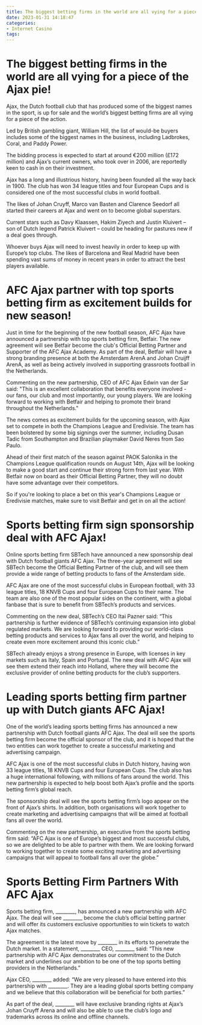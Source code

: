 ```yaml
---
title: The biggest betting firms in the world are all vying for a piece of the Ajax pie!
date: 2023-01-31 14:18:47
categories:
- Internet Casino
tags:
---
```



#  The biggest betting firms in the world are all vying for a piece of the Ajax pie!

Ajax, the Dutch football club that has produced some of the biggest names in the sport, is up for sale and the world’s biggest betting firms are all vying for a piece of the action.

Led by British gambling giant, William Hill, the list of would-be buyers includes some of the biggest names in the business, including Ladbrokes, Coral, and Paddy Power.

The bidding process is expected to start at around €200 million (£172 million) and Ajax’s current owners, who took over in 2006, are reportedly keen to cash in on their investment.

Ajax has a long and illustrious history, having been founded all the way back in 1900. The club has won 34 league titles and four European Cups and is considered one of the most successful clubs in world football.

The likes of Johan Cruyff, Marco van Basten and Clarence Seedorf all started their careers at Ajax and went on to become global superstars.

Current stars such as Davy Klaassen, Hakim Ziyech and Justin Kluivert – son of Dutch legend Patrick Kluivert – could be heading for pastures new if a deal goes through.

Whoever buys Ajax will need to invest heavily in order to keep up with Europe’s top clubs. The likes of Barcelona and Real Madrid have been spending vast sums of money in recent years in order to attract the best players available.

#  AFC Ajax partner with top sports betting firm as excitement builds for new season!

Just in time for the beginning of the new football season, AFC Ajax have announced a partnership with top sports betting firm, Betfair. The new agreement will see Betfair become the club's Official Betting Partner and Supporter of the AFC Ajax Academy. As part of the deal, Betfair will have a strong branding presence at both the Amsterdam ArenA and Johan Cruijff ArenA, as well as being actively involved in supporting grassroots football in the Netherlands.

Commenting on the new partnership, CEO of AFC Ajax Edwin van der Sar said: "This is an excellent collaboration that benefits everyone involved - our fans, our club and most importantly, our young players. We are looking forward to working with Betfair and helping to promote their brand throughout the Netherlands."

The news comes as excitement builds for the upcoming season, with Ajax set to compete in both the Champions League and Eredivisie. The team has been bolstered by some big signings over the summer, including Dusan Tadic from Southampton and Brazilian playmaker David Neres from Sao Paulo.

Ahead of their first match of the season against PAOK Salonika in the Champions League qualification rounds on August 14th, Ajax will be looking to make a good start and continue their strong form from last year. With Betfair now on board as their Official Betting Partner, they will no doubt have some advantage over their competitors.

So if you're looking to place a bet on this year's Champions League or Eredivisie matches, make sure to visit Betfair and get in on all the action!

#  Sports betting firm sign sponsorship deal with AFC Ajax!

Online sports betting firm SBTech have announced a new sponsorship deal with Dutch football giants AFC Ajax. The three-year agreement will see SBTech become the Official Betting Partner of the club, and will see them provide a wide range of betting products to fans of the Amsterdam side.

AFC Ajax are one of the most successful clubs in European football, with 33 league titles, 18 KNVB Cups and four European Cups to their name. The team are also one of the most popular sides on the continent, with a global fanbase that is sure to benefit from SBTech’s products and services.

Commenting on the new deal, SBTech’s CEO Itai Pazner said: “This partnership is further evidence of SBTech’s continuing expansion into global regulated markets. We are looking forward to providing our world-class betting products and services to Ajax fans all over the world, and helping to create even more excitement around this iconic club.”

SBTech already enjoys a strong presence in Europe, with licenses in key markets such as Italy, Spain and Portugal. The new deal with AFC Ajax will see them extend their reach into Holland, where they will become the exclusive provider of online betting products for the club’s supporters.

#  Leading sports betting firm partner up with Dutch giants AFC Ajax!

One of the world’s leading sports betting firms has announced a new partnership with Dutch football giants AFC Ajax. The deal will see the sports betting firm become the official sponsor of the club, and it is hoped that the two entities can work together to create a successful marketing and advertising campaign.

AFC Ajax is one of the most successful clubs in Dutch history, having won 33 league titles, 18 KNVB Cups and four European Cups. The club also has a huge international following, with millions of fans around the world. This new partnership is expected to help boost both Ajax’s profile and the sports betting firm’s global reach.

The sponsorship deal will see the sports betting firm’s logo appear on the front of Ajax’s shirts. In addition, both organisations will work together to create marketing and advertising campaigns that will be aimed at football fans all over the world.

Commenting on the new partnership, an executive from the sports betting firm said: “AFC Ajax is one of Europe’s biggest and most successful clubs, so we are delighted to be able to partner with them. We are looking forward to working together to create some exciting marketing and advertising campaigns that will appeal to football fans all over the globe.”

#  Sports Betting Firm Partners With AFC Ajax

Sports betting firm, ________, has announced a new partnership with AFC Ajax. The deal will see ________ become the club’s official betting partner and will offer its customers exclusive opportunities to win tickets to watch Ajax matches.

The agreement is the latest move by ________ in its efforts to penetrate the Dutch market. In a statement, ________ CEO, ________ said: “This new partnership with AFC Ajax demonstrates our commitment to the Dutch market and underlines our ambition to be one of the top sports betting providers in the Netherlands.”

Ajax CEO, ________ added: “We are very pleased to have entered into this partnership with ________. They are a leading global sports betting company and we believe that this collaboration will be beneficial for both parties.”

As part of the deal, ________ will have exclusive branding rights at Ajax’s Johan Cruyff Arena and will also be able to use the club’s logo and trademarks across its online and offline channels.